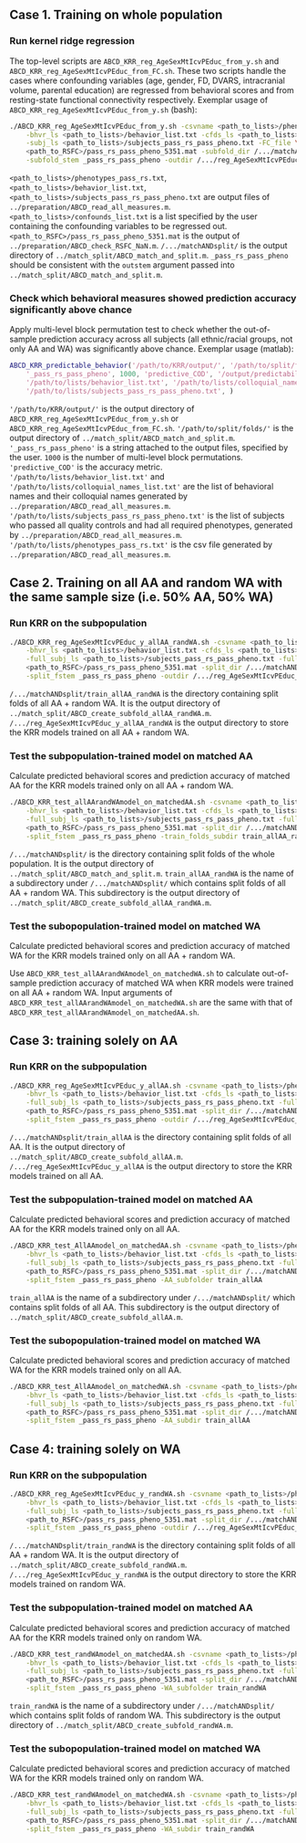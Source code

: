 ## Case 1. Training on whole population

### Run kernel ridge regression

The top-level scripts are `ABCD_KRR_reg_AgeSexMtIcvPEduc_from_y.sh` and `ABCD_KRR_reg_AgeSexMtIcvPEduc_from_FC.sh`. These two scripts handle the cases where confounding variables (age, gender, FD, DVARS, intracranial volume, parental education) are regressed from behavioral scores and from resting-state functional connectivity respectively. Exemplar usage of `ABCD_KRR_reg_AgeSexMtIcvPEduc_from_y.sh` (bash):

```bash
./ABCD_KRR_reg_AgeSexMtIcvPEduc_from_y.sh -csvname <path_to_lists>/phenotypes_pass_rs.txt \
    -bhvr_ls <path_to_lists>/behavior_list.txt -cfds_ls <path_to_lists>/confounds_list.txt \
    -subj_ls <path_to_lists>/subjects_pass_rs_pass_pheno.txt -FC_file \
    <path_to_RSFC>/pass_rs_pass_pheno_5351.mat -subfold_dir /.../matchANDsplit/ \
    -subfold_stem _pass_rs_pass_pheno -outdir /.../reg_AgeSexMtIcvPEduc_fr_y/
```

`<path_to_lists>/phenotypes_pass_rs.txt`, `<path_to_lists>/behavior_list.txt`, `<path_to_lists>/subjects_pass_rs_pass_pheno.txt` are output files of `../preparation/ABCD_read_all_measures.m`. `<path_to_lists>/confounds_list.txt` is a list specified by the user containing the confounding variables to be regressed out. `<path_to_RSFC>/pass_rs_pass_pheno_5351.mat` is the output of `../preparation/ABCD_check_RSFC_NaN.m`. `/.../matchANDsplit/` is the output directory of `../match_split/ABCD_match_and_split.m`. `_pass_rs_pass_pheno` should be consistent with the `outstem` argument passed into `../match_split/ABCD_match_and_split.m`.

### Check which behavioral measures showed prediction accuracy significantly above chance

Apply multi-level block permutation test to check whether the out-of-sample prediction accuracy across all subjects (all ethnic/racial groups, not only AA and WA) was significantly above chance. Exemplar usage (matlab):

```matlab
ABCD_KRR_predictable_behavior('/path/to/KRR/output/', '/path/to/split/folds/', ...
    '_pass_rs_pass_pheno', 1000, 'predictive_COD', '/output/predictability.mat', ...
    '/path/to/lists/behavior_list.txt', '/path/to/lists/colloquial_names_list.txt', ...
    '/path/to/lists/subjects_pass_rs_pass_pheno.txt', )
```

`'/path/to/KRR/output/'` is the output directory of `ABCD_KRR_reg_AgeSexMtIcvPEduc_from_y.sh` or `ABCD_KRR_reg_AgeSexMtIcvPEduc_from_FC.sh`. `'/path/to/split/folds/'` is the output directory of `../match_split/ABCD_match_and_split.m`. `'_pass_rs_pass_pheno'` is a string attached to the output files, specified by the user. `1000` is the number of multi-level block permutations. `'predictive_COD'` is the accuracy metric. `'/path/to/lists/behavior_list.txt'` and `'/path/to/lists/colloquial_names_list.txt'` are the list of behavioral names and their colloquial names generated by `../preparation/ABCD_read_all_measures.m`. `'/path/to/lists/subjects_pass_rs_pass_pheno.txt'` is the list of subjects who passed all quality controls and had all required phenotypes, generated by `../preparation/ABCD_read_all_measures.m`. `'/path/to/lists/phenotypes_pass_rs.txt'` is the csv file generated by `../preparation/ABCD_read_all_measures.m`.

## Case 2. Training on all AA and random WA with the same sample size (i.e. 50% AA, 50% WA)

### Run KRR on the subpopulation

```bash
./ABCD_KRR_reg_AgeSexMtIcvPEduc_y_allAA_randWA.sh -csvname <path_to_lists>/phenotypes_pass_rs.txt \
    -bhvr_ls <path_to_lists>/behavior_list.txt -cfds_ls <path_to_lists>/confounds_list.txt \
    -full_subj_ls <path_to_lists>/subjects_pass_rs_pass_pheno.txt -full_FC_file \
    <path_to_RSFC>/pass_rs_pass_pheno_5351.mat -split_dir /.../matchANDsplit/train_allAA_randWA \
    -split_fstem _pass_rs_pass_pheno -outdir /.../reg_AgeSexMtIcvPEduc_y_allAA_randWA
```

`/.../matchANDsplit/train_allAA_randWA` is the directory containing split folds of all AA + random WA. It is the output directory of `../match_split/ABCD_create_subfold_allAA_randWA.m`. `/.../reg_AgeSexMtIcvPEduc_y_allAA_randWA` is the output directory to store the KRR models trained on all AA + random WA.

### Test the subpopulation-trained model on matched AA

Calculate predicted behavioral scores and prediction accuracy of matched AA for the KRR models trained only on all AA + random WA.

```bash
./ABCD_KRR_test_allAArandWAmodel_on_matchedAA.sh -csvname <path_to_lists>/phenotypes_pass_rs.txt \
    -bhvr_ls <path_to_lists>/behavior_list.txt -cfds_ls <path_to_lists>/confounds_list.txt \
    -full_subj_ls <path_to_lists>/subjects_pass_rs_pass_pheno.txt -full_FC_file \
    <path_to_RSFC>/pass_rs_pass_pheno_5351.mat -split_dir /.../matchANDsplit/ \
    -split_fstem _pass_rs_pass_pheno -train_folds_subdir train_allAA_randWA
```

`/.../matchANDsplit/` is the directory containing split folds of the whole population. It is the output directory of `../match_split/ABCD_match_and_split.m`. `train_allAA_randWA` is the name of a subdirectory under `/.../matchANDsplit/` which contains split folds of all AA + random WA. This subdirectory is the output directory of `../match_split/ABCD_create_subfold_allAA_randWA.m`.

### Test the subopopulation-trained model on matched WA

Calculate predicted behavioral scores and prediction accuracy of matched WA for the KRR models trained only on all AA + random WA.

Use `ABCD_KRR_test_allAArandWAmodel_on_matchedWA.sh` to calculate out-of-sample prediction accuracy of matched WA when KRR models were trained on all AA + random WA. Input arguments of `ABCD_KRR_test_allAArandWAmodel_on_matchedWA.sh` are the same with that of `ABCD_KRR_test_allAArandWAmodel_on_matchedAA.sh`.

## Case 3: training solely on AA

### Run KRR on the subpopulation

```bash
./ABCD_KRR_reg_AgeSexMtIcvPEduc_y_allAA.sh -csvname <path_to_lists>/phenotypes_pass_rs.txt \
    -bhvr_ls <path_to_lists>/behavior_list.txt -cfds_ls <path_to_lists>/confounds_list.txt \
    -full_subj_ls <path_to_lists>/subjects_pass_rs_pass_pheno.txt -full_FC_file \
    <path_to_RSFC>/pass_rs_pass_pheno_5351.mat -split_dir /.../matchANDsplit/train_allAA \
    -split_fstem _pass_rs_pass_pheno -outdir /.../reg_AgeSexMtIcvPEduc_y_allAA
```

`/.../matchANDsplit/train_allAA` is the directory containing split folds of all AA. It is the output directory of `../match_split/ABCD_create_subfold_allAA.m`. `/.../reg_AgeSexMtIcvPEduc_y_allAA` is the output directory to store the KRR models trained on all AA.

### Test the subpopulation-trained model on matched AA

Calculate predicted behavioral scores and prediction accuracy of matched AA for the KRR models trained only on all AA.

```bash
./ABCD_KRR_test_AllAAmodel_on_matchedAA.sh -csvname <path_to_lists>/phenotypes_pass_rs.txt \
    -bhvr_ls <path_to_lists>/behavior_list.txt -cfds_ls <path_to_lists>/confounds_list.txt \
    -full_subj_ls <path_to_lists>/subjects_pass_rs_pass_pheno.txt -full_FC_file \
    <path_to_RSFC>/pass_rs_pass_pheno_5351.mat -split_dir /.../matchANDsplit/ \
    -split_fstem _pass_rs_pass_pheno -AA_subfolder train_allAA
```

`train_allAA` is the name of a subdirectory under `/.../matchANDsplit/` which contains split folds of all AA. This subdirectory is the output directory of `../match_split/ABCD_create_subfold_allAA.m`.

### Test the subopopulation-trained model on matched WA

Calculate predicted behavioral scores and prediction accuracy of matched WA for the KRR models trained only on all AA.

```bash
./ABCD_KRR_test_AllAAmodel_on_matchedWA.sh -csvname <path_to_lists>/phenotypes_pass_rs.txt \
    -bhvr_ls <path_to_lists>/behavior_list.txt -cfds_ls <path_to_lists>/confounds_list.txt \
    -full_subj_ls <path_to_lists>/subjects_pass_rs_pass_pheno.txt -full_FC_file \
    <path_to_RSFC>/pass_rs_pass_pheno_5351.mat -split_dir /.../matchANDsplit/ \
    -split_fstem _pass_rs_pass_pheno -AA_subdir train_allAA
```

## Case 4: training solely on WA

### Run KRR on the subpopulation

```bash
./ABCD_KRR_reg_AgeSexMtIcvPEduc_y_randWA.sh -csvname <path_to_lists>/phenotypes_pass_rs.txt \
    -bhvr_ls <path_to_lists>/behavior_list.txt -cfds_ls <path_to_lists>/confounds_list.txt \
    -full_subj_ls <path_to_lists>/subjects_pass_rs_pass_pheno.txt -full_FC_file \
    <path_to_RSFC>/pass_rs_pass_pheno_5351.mat -split_dir /.../matchANDsplit/train_randWA \
    -split_fstem _pass_rs_pass_pheno -outdir /.../reg_AgeSexMtIcvPEduc_y_randWA
```

`/.../matchANDsplit/train_randWA` is the directory containing split folds of all AA + random WA. It is the output directory of `../match_split/ABCD_create_subfold_randWA.m`. `/.../reg_AgeSexMtIcvPEduc_y_randWA` is the output directory to store the KRR models trained on random WA.

### Test the subpopulation-trained model on matched AA

Calculate predicted behavioral scores and prediction accuracy of matched AA for the KRR models trained only on random WA.

```bash
./ABCD_KRR_test_randWAmodel_on_matchedAA.sh -csvname <path_to_lists>/phenotypes_pass_rs.txt \
    -bhvr_ls <path_to_lists>/behavior_list.txt -cfds_ls <path_to_lists>/confounds_list.txt \
    -full_subj_ls <path_to_lists>/subjects_pass_rs_pass_pheno.txt -full_FC_file \
    <path_to_RSFC>/pass_rs_pass_pheno_5351.mat -split_dir /.../matchANDsplit/ \
    -split_fstem _pass_rs_pass_pheno -WA_subfolder train_randWA
```

`train_randWA` is the name of a subdirectory under `/.../matchANDsplit/` which contains split folds of random WA. This subdirectory is the output directory of `../match_split/ABCD_create_subfold_randWA.m`.

### Test the subopopulation-trained model on matched WA

Calculate predicted behavioral scores and prediction accuracy of matched WA for the KRR models trained only on random WA.

```bash
./ABCD_KRR_test_randWAmodel_on_matchedWA.sh -csvname <path_to_lists>/phenotypes_pass_rs.txt \
    -bhvr_ls <path_to_lists>/behavior_list.txt -cfds_ls <path_to_lists>/confounds_list.txt \
    -full_subj_ls <path_to_lists>/subjects_pass_rs_pass_pheno.txt -full_FC_file \
    <path_to_RSFC>/pass_rs_pass_pheno_5351.mat -split_dir /.../matchANDsplit/ \
    -split_fstem _pass_rs_pass_pheno -WA_subdir train_randWA
```
